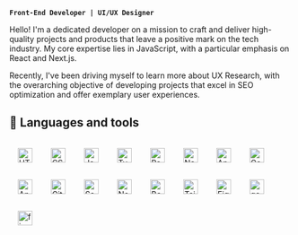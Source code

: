 **`Front-End Developer | UI/UX Designer`**  

Hello! I'm a dedicated developer on a mission to craft and deliver high-quality projects and products that leave a positive mark on the tech industry. My core expertise lies in JavaScript, with a particular emphasis on React and Next.js.

Recently, I've been driving myself to learn more about UX Research, with the overarching objective of developing projects that excel in SEO optimization and offer exemplary user experiences.

<h2>🧰 Languages and tools</h2>

<img align="left" alt="HTML" width="26px" style="padding:15px;" src="https://cdn.jsdelivr.net/gh/devicons/devicon/icons/html5/html5-plain.svg" />
<img align="left" alt="CSS" width="26px" style="padding:15px;" src="https://cdn.jsdelivr.net/gh/devicons/devicon/icons/css3/css3-plain.svg" />
<img align="left" alt="JavaScript" width="26px" style="padding:15px;" src="https://cdn.jsdelivr.net/gh/devicons/devicon/icons/javascript/javascript-plain.svg" />
<img align="left" alt="TypeScript" width="26px" style="padding:15px;" src="https://cdn.jsdelivr.net/gh/devicons/devicon/icons/typescript/typescript-plain.svg" />
<img align="left" alt="React" width="26px" style="padding:15px;" src="https://cdn.jsdelivr.net/gh/devicons/devicon/icons/react/react-original.svg" />
<img align="left" alt="Next" width="26px" style="padding:15px;" src="https://cdn.jsdelivr.net/gh/devicons/devicon/icons/nextjs/nextjs-original.svg" />
<img align="left" alt="Angular" width="26px" style="padding:15px;" src="https://cdn.jsdelivr.net/gh/devicons/devicon/icons/angularjs/angularjs-original.svg" />
<img align="left" alt="Gatsby" width="26px" style="padding:15px;" src="https://cdn.jsdelivr.net/gh/devicons/devicon/icons/vuejs/vuejs-original.svg" />
<img align="left" alt="Android" width="26px" style="padding:15px;" src="https://cdn.jsdelivr.net/gh/devicons/devicon/icons/android/android-plain.svg" />
<img align="left" alt="Git" width="26px" style="padding:15px;" src="https://cdn.jsdelivr.net/gh/devicons/devicon/icons/git/git-original.svg" />
<img align="left" alt="Sass" width="26px" style="padding:15px;" src="https://cdn.jsdelivr.net/gh/devicons/devicon/icons/sass/sass-original.svg" />
<img align="left" alt="NodeJS" width="26px" style="padding:15px;" src="https://cdn.jsdelivr.net/gh/devicons/devicon/icons/nodejs/nodejs-original.svg" />
<img align="left" alt="Bootstrap" width="26px" style="padding:15px;" src="https://cdn.jsdelivr.net/gh/devicons/devicon/icons/bootstrap/bootstrap-plain.svg" />
<img align="left" alt="Tailwind" width="26px" style="padding:15px;" src="https://cdn.jsdelivr.net/gh/devicons/devicon/icons/tailwindcss/tailwindcss-plain.svg" />
<img align="left" alt="Figma" width="26px" style="padding:15px;" src="https://cdn.jsdelivr.net/gh/devicons/devicon/icons/figma/figma-original.svg" />
<img align="left" alt="googlecloud" width="26px" style="padding:15px;" src="https://cdn.jsdelivr.net/gh/devicons/devicon/icons/googlecloud/googlecloud-original.svg" />
<img align="left" alt="firebase" width="26px" style="padding:15px;" src="https://cdn.jsdelivr.net/gh/devicons/devicon/icons/firebase/firebase-plain.svg" />
<br />
<br /> 
